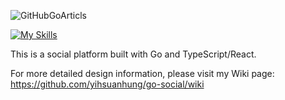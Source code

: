 ![GitHubGoArticls](https://github.com/yihsuanhung/go-social/assets/58166555/6f84c762-d1c2-4131-9582-91c85ffd756e)

[![My Skills](https://skillicons.dev/icons?i=go,ts,react,mysql)](https://skillicons.dev)

This is a social platform built with Go and TypeScript/React.

For more detailed design information, please visit my Wiki page: https://github.com/yihsuanhung/go-social/wiki
